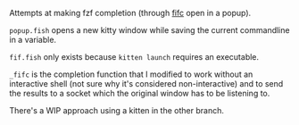 Attempts at making fzf completion (through [fifc](https://github.com/gazorby/fifc) open in a popup).

`popup.fish` opens a new kitty window while saving the current commandline in a variable.

`fif.fish` only exists because `kitten launch` requires an executable.

`_fifc` is the completion function that I modified to work without an interactive shell (not sure why it's considered non-interactive) and to send the results to a socket which the original window has to be listening to.

There's a WIP approach using a kitten in the other branch.

